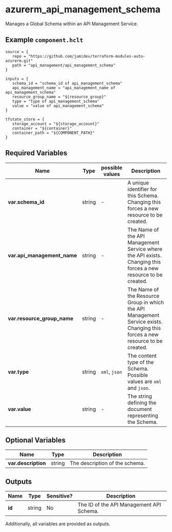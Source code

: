 # azurerm_api_management_schema

Manages a Global Schema within an API Management Service.

## Example `component.hclt`

```hcl
source = {
   repo = "https://github.com/jumidev/terraform-modules-auto-azurerm.git" 
   path = "api_management/api_management_schema" 
}

inputs = {
   schema_id = "schema_id of api_management_schema" 
   api_management_name = "api_management_name of api_management_schema" 
   resource_group_name = "${resource_group}" 
   type = "type of api_management_schema" 
   value = "value of api_management_schema" 
}

tfstate_store = {
   storage_account = "${storage_account}" 
   container = "${container}" 
   container_path = "${COMPONENT_PATH}" 
}

```

## Required Variables

| Name | Type |  possible values |  Description |
| ---- | --------- |  ----------- | ----------- |
| **var.schema_id** | string |  -  |  A unique identifier for this Schema. Changing this forces a new resource to be created. | 
| **var.api_management_name** | string |  -  |  The Name of the API Management Service where the API exists. Changing this forces a new resource to be created. | 
| **var.resource_group_name** | string |  -  |  The Name of the Resource Group in which the API Management Service exists. Changing this forces a new resource to be created. | 
| **var.type** | string |  `xml`, `json`  |  The content type of the Schema. Possible values are `xml` and `json`. | 
| **var.value** | string |  -  |  The string defining the document representing the Schema. | 

## Optional Variables

| Name | Type |  Description |
| ---- | --------- |  ----------- |
| **var.description** | string |  The description of the schema. | 



## Outputs

| Name | Type | Sensitive? | Description |
| ---- | ---- | --------- | --------- |
| **id** | string | No  | The ID of the API Management API Schema. | 

Additionally, all variables are provided as outputs.
